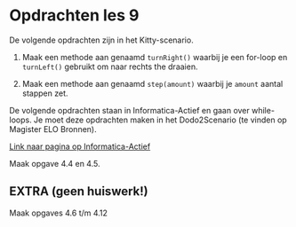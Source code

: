 # Opdrachten les 9

De volgende opdrachten zijn in het Kitty-scenario.

1. Maak een methode aan genaamd `turnRight()` waarbij je een for-loop en `turnLeft()` gebruikt om naar rechts the draaien.

2. Maak een methode aan genaamd `step(amount)` waarbij je `amount` aantal stappen zet.

De volgende opdrachten staan in Informatica-Actief en gaan over while-loops. Je moet deze opdrachten maken in het Dodo2Scenario (te vinden op Magister ELO Bronnen).

[Link naar pagina op Informatica-Actief](https://moodle.informatica-actief.nl/course/view.php?id=795)

Maak opgave 4.4 en 4.5. 

## EXTRA (geen huiswerk!)
Maak opgaves 4.6 t/m 4.12